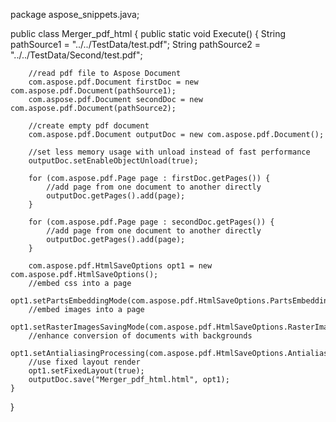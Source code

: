 package aspose_snippets.java;

public class Merger_pdf_html {
    public static void Execute() {
        String pathSource1 = "../../TestData/test.pdf";
        String pathSource2 = "../../TestData/Second/test.pdf";

        //read pdf file to Aspose Document
        com.aspose.pdf.Document firstDoc = new com.aspose.pdf.Document(pathSource1);
        com.aspose.pdf.Document secondDoc = new com.aspose.pdf.Document(pathSource2);

        //create empty pdf document
        com.aspose.pdf.Document outputDoc = new com.aspose.pdf.Document();

        //set less memory usage with unload instead of fast performance
        outputDoc.setEnableObjectUnload(true);

        for (com.aspose.pdf.Page page : firstDoc.getPages()) {
            //add page from one document to another directly
            outputDoc.getPages().add(page);
        }

        for (com.aspose.pdf.Page page : secondDoc.getPages()) {
            //add page from one document to another directly
            outputDoc.getPages().add(page);
        }

        com.aspose.pdf.HtmlSaveOptions opt1 = new com.aspose.pdf.HtmlSaveOptions();
        //embed css into a page
        opt1.setPartsEmbeddingMode(com.aspose.pdf.HtmlSaveOptions.PartsEmbeddingModes.EmbedAllIntoHtml);
        //embed images into a page
        opt1.setRasterImagesSavingMode(com.aspose.pdf.HtmlSaveOptions.RasterImagesSavingModes.AsEmbeddedPartsOfPngPageBackground);
        //enhance conversion of documents with backgrounds
        opt1.setAntialiasingProcessing(com.aspose.pdf.HtmlSaveOptions.AntialiasingProcessingType.TryCorrectResultHtml);
        //use fixed layout render
        opt1.setFixedLayout(true);
        outputDoc.save("Merger_pdf_html.html", opt1);
    }
}

